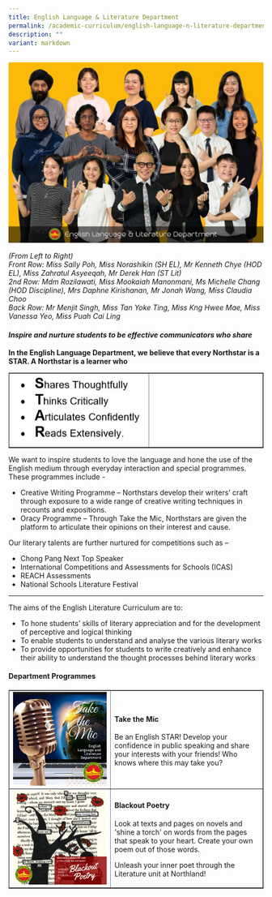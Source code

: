 ```yaml
---
title: English Language & Literature Department
permalink: /academic-curriculum/english-language-n-literature-department/
description: ""
variant: markdown
---
```

![](/images/WhatsApp_Image_2024_11_04_at_8_25_54_AM.jpg)
<p><em>(From Left to Right)<br></em><em>Front Row:</em><em>&nbsp;Miss Sally Poh, Miss Norashikin (SH EL), Mr Kenneth Chye (HOD EL), Miss Zahratul Asyeeqah, Mr Derek Han (ST Lit)<br></em><em>2</em><em>nd</em><em>&nbsp;Row:</em><em>&nbsp;Mdm Rozilawati, Miss Mookaiah Manonmani, Ms Michelle Chang (HOD Discipline), Mrs Daphne Kirishanan, Mr Jonah Wang, Miss Claudia Choo<br></em><em>Back Row:</em><em>&nbsp;Mr Menjit Singh, Miss Tan Yoke Ting, Miss Kng Hwee Mae, Miss Vanessa Yeo, Miss Puah Cai Ling</em></p>
<h4><strong><em>Inspire and nurture students to be effective communicators who share&nbsp;</em></strong></h4>
<p><strong>In the English Language Department, we believe that every Northstar is a STAR. A Northstar is a learner who&nbsp;</strong></p>
<table style="border-collapse: collapse; width: 100%;" border="1">
<tbody>
<tr>
<td style="width: 55%;"><img src="/images/eng4.jpg"></td>
<td style="width: 45%;">&nbsp;</td>
</tr>
</tbody>
</table>
<p>We want to inspire students to love the language and hone the use of the English medium through everyday interaction and special programmes. These programmes include -</p>
<ul>
<li>Creative Writing Programme – Northstars develop their writers’ craft through exposure to a wide range of creative writing techniques in recounts and expositions.</li>
<li>Oracy Programme – Through Take the Mic, Northstars are given the platform to articulate their opinions on their interest and cause.&nbsp;</li>
</ul>
<p>Our literary talents are further nurtured for competitions such as –</p>
<ul>
<li>Chong Pang Next Top Speaker</li>
<li>International Competitions and Assessments for Schools (ICAS)</li>
<li>REACH Assessments</li>
<li>National Schools Literature Festival&nbsp;</li>
</ul>
<hr>
<p>The aims of the English Literature Curriculum are to:</p>
<ul>
<li>To hone students’ skills of literary appreciation and for the development of perceptive and logical thinking</li>
<li>To enable students to understand and analyse the various literary works</li>
<li>To provide opportunities for students to write creatively and enhance their ability to understand the thought processes behind literary works</li>
</ul>
<h4><strong>Department Programmes</strong></h4>
<table style="border-collapse: collapse; width: 100%;" border="1">
<tbody>
<tr>
<td style="width: 40%;"><img src="/images/eng2.png"></td>
<td style="width: 60%;">
<h4><strong>Take the Mic</strong></h4>
<p>Be an English STAR! Develop your confidence in public speaking and share your interests with your friends! Who knows where this may take you?</p>
</td>
</tr>
<tr>
<td style="width: 40%;"><img src="/images/eng3.png"></td>
<td style="width: 60%;">
<h4><strong>Blackout Poetry</strong></h4>
<p>Look at texts and pages on novels and 'shine a torch' on words from the pages that speak to your heart. Create your own poem out of those words.</p>
<p>Unleash your inner poet through the Literature unit at Northland! </p>
</td>
</tr>
</tbody>
</table>
